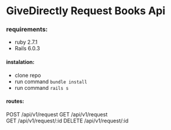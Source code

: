 # GiveDirectly Request Books Api

### requirements:

- ruby 2.7.1
- Rails 6.0.3

#### instalation:

- clone repo
- run command `bundle install`
- run command `rails s`

#### routes:

POST /api/v1/request
GET /api/v1/request  
GET /api/v1/request/:id
DELETE /api/v1/request/:id
